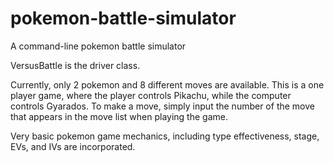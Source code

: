# pokemon-battle-simulator
A command-line pokemon battle simulator

VersusBattle is the driver class.

Currently, only 2 pokemon and 8 different moves are available. This is a one player game, where the player controls Pikachu, while the
computer controls Gyarados. To make a move, simply input the number of the move that appears in the move list when playing the game.

Very basic pokemon game mechanics, including type effectiveness, stage, EVs, and IVs are incorporated.

